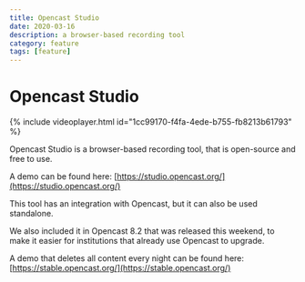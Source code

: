 ```yaml
---
title: Opencast Studio
date: 2020-03-16
description: a browser-based recording tool
category: feature
tags: [feature]
---
```

# Opencast Studio

{% include videoplayer.html id="1cc99170-f4fa-4ede-b755-fb8213b61793" %}

Opencast Studio is a browser-based recording tool, that is open-source and free to use.

A demo can be found here:
[https://studio.opencast.org/](https://studio.opencast.org/)

This tool has an integration with Opencast, but it can also be used standalone.

We also included it in Opencast 8.2 that was released this weekend, to make it easier for institutions that already use Opencast to upgrade.

A demo that deletes all content every night can be found here: [https://stable.opencast.org/](https://stable.opencast.org/)
